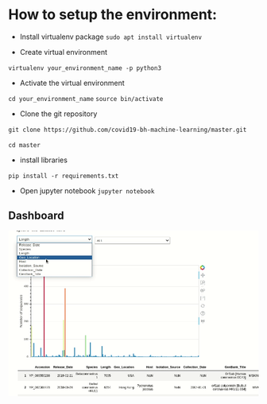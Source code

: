 # How to setup the environment:
- Install virtualenv package
`sudo apt install virtualenv`

- Create virtual environment

`virtualenv your_environment_name -p python3`

- Activate the virtual environment

`cd your_environment_name`
`source bin/activate`

- Clone the git repository

`git clone https://github.com/covid19-bh-machine-learning/master.git`

 `cd master`

- install libraries

`pip install -r requirements.txt`


- Open jupyter notebook 
`jupyter notebook`

## Dashboard

![](media/dashboard.gif)
